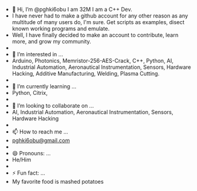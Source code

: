- 👋 Hi, I’m @pghki6obu I am 32M I am a C++ Dev.
- I have never had to make a github account for any other reason as any multitude of many users do, I'm sure. Get scripts as examples, disect known working programs and emulate.
- Well, I have finally decided to make an account to contribute, learn more, and grow my community.
- 
- 👀 I’m interested in ...
- Arduino, Photonics, Memristor-256-AES-Crack, C++, Python, AI, Industrial Automation, Aeronautical Instrumentation, Sensors, Hardware Hacking, Additive Manufacturing, Welding, Plasma Cutting.
- 
- 🌱 I’m currently learning ...
- Python, Citrix, 
- 
- 💞️ I’m looking to collaborate on ...
- AI, Industrial Automation, Aeronautical Instrumentation, Sensors, Hardware Hacking
- 
- 📫 How to reach me ...
- pghki6obu@gmail.com
- 
- 😄 Pronouns: ...
- He/Him
- 
- ⚡ Fun fact: ...
- My favorite food is mashed potatoes

<!---
pghki6obu/pghki6obu is a ✨ special ✨ repository because its `README.md` (this file) appears on your GitHub profile.
You can click the Preview link to take a look at your changes.
--->
